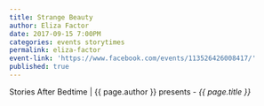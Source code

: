 ```yaml
---
title: Strange Beauty
author: Eliza Factor
date: 2017-09-15 7:00PM
categories: events storytimes
permalink: eliza-factor
event-link: 'https://www.facebook.com/events/113526426008417/'
published: true
---
```

Stories After Bedtime | {{ page.author }} presents - *{{ page.title }}*
